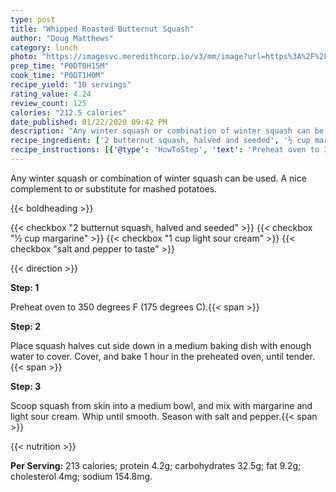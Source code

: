 ```yaml
---
type: post
title: "Whipped Roasted Butternut Squash"
author: "Doug Matthews"
category: lunch
photo: "https://imagesvc.meredithcorp.io/v3/mm/image?url=https%3A%2F%2Fimages.media-allrecipes.com%2Fuserphotos%2F34048.jpg"
prep_time: "P0DT0H15M"
cook_time: "P0DT1H0M"
recipe_yield: "10 servings"
rating_value: 4.24
review_count: 125
calories: "212.5 calories"
date_published: 01/22/2020 09:42 PM
description: "Any winter squash or combination of winter squash can be used. A nice complement to or substitute for mashed potatoes."
recipe_ingredient: ['2 butternut squash, halved and seeded', '½ cup margarine', '1 cup light sour cream', 'salt and pepper to taste']
recipe_instructions: [{'@type': 'HowToStep', 'text': 'Preheat oven to 350 degrees F (175 degrees C).\n'}, {'@type': 'HowToStep', 'text': 'Place squash halves cut side down in a medium baking dish with enough water to cover. Cover, and bake 1 hour in the preheated oven, until tender.\n'}, {'@type': 'HowToStep', 'text': 'Scoop squash from skin into a medium bowl, and mix with margarine and light sour cream. Whip until smooth. Season with salt and pepper.\n'}]
---
```


Any winter squash or combination of winter squash can be used. A nice complement to or substitute for mashed potatoes. 

{{< boldheading >}}

{{< checkbox "2  butternut squash, halved and seeded" >}}
{{< checkbox "½ cup margarine" >}}
{{< checkbox "1 cup light sour cream" >}}
{{< checkbox "salt and pepper to taste" >}}


{{< direction >}}

**Step: 1**

Preheat oven to 350 degrees F (175 degrees C).{{< span >}}

**Step: 2**

Place squash halves cut side down in a medium baking dish with enough water to cover. Cover, and bake 1 hour in the preheated oven, until tender.{{< span >}}

**Step: 3**

Scoop squash from skin into a medium bowl, and mix with margarine and light sour cream. Whip until smooth. Season with salt and pepper.{{< span >}}

{{< nutrition >}}

**Per Serving:** 213 calories; protein 4.2g; carbohydrates 32.5g; fat 9.2g; cholesterol 4mg; sodium 154.8mg.